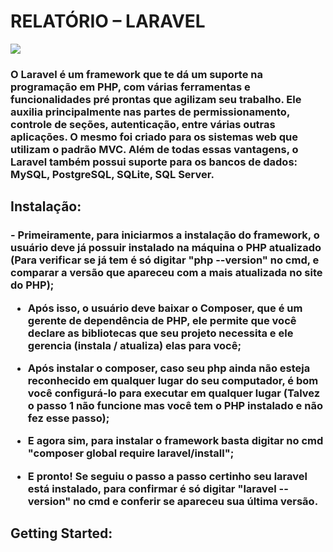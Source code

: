 <h1>RELATÓRIO – LARAVEL</h1>
<img align="center" src="https://cdn.discordapp.com/attachments/762851212193693696/1039754476736753745/laravel.png">
<h3>O Laravel é um framework que te dá um suporte na programação em PHP, com várias ferramentas e funcionalidades pré prontas que agilizam seu trabalho. Ele auxilia principalmente nas partes de permissionamento, controle de seções, autenticação, entre várias outras aplicações. O mesmo foi criado para os sistemas web que utilizam o padrão MVC. Além de todas essas vantagens, o Laravel também possui suporte para os bancos de dados: MySQL, PostgreSQL, SQLite, SQL Server.
 
<h2>Instalação:</h2>
<h3>
- Primeiramente, para iniciarmos a instalação do framework, o usuário deve já possuir instalado na máquina o PHP atualizado (Para verificar se já tem é só digitar "php --version" no cmd, e comparar a versão que apareceu com a mais atualizada no site do PHP); 

- Após isso, o usuário deve baixar o Composer, que é um gerente de dependência de PHP, ele permite que você declare as bibliotecas que seu projeto necessita e ele gerencia (instala / atualiza) elas para você; 

- Após instalar o composer, caso seu php ainda não esteja reconhecido em qualquer lugar do seu computador, é bom você configurá-lo para executar em qualquer lugar (Talvez o passo 1 não funcione mas você tem o PHP instalado e não fez esse passo);

- E agora sim, para instalar o framework basta digitar no cmd "composer global require laravel/install";

- E pronto! Se seguiu o passo a passo certinho seu laravel está instalado, para confirmar é só digitar "laravel --version" no cmd e conferir se apareceu sua última versão.
</h3>

<h2>Getting Started:</h2>
<h3></h3>
